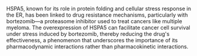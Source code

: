 HSPA5, known for its role in protein folding and cellular stress response in the ER, has been linked to drug resistance mechanisms, particularly with bortezomib—a proteasome inhibitor used to treat cancers like multiple myeloma. The overexpression of HSPA5 can facilitate cancer cell survival under stress induced by bortezomib, thereby reducing the drug's effectiveness, a phenomenon that underscores the importance of its pharmacodynamic interactions rather than pharmacokinetic interactions.